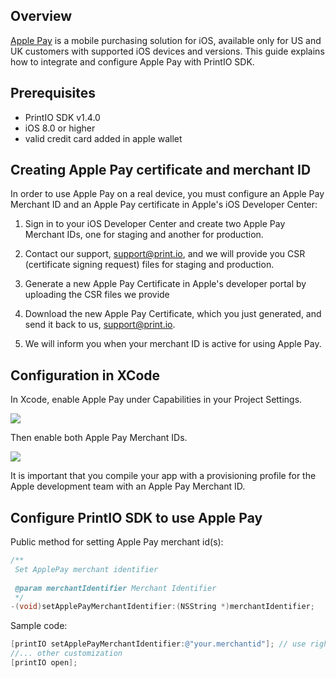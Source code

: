 Overview
--------

[Apple Pay](https://developer.apple.com/apple-pay/) is a mobile purchasing solution for iOS, available only for US and UK customers with supported iOS devices and versions. This guide explains how to integrate and configure Apple Pay with PrintIO SDK.

Prerequisites
-------------

- PrintIO SDK v1.4.0
- iOS 8.0 or higher
- valid credit card added in apple wallet

Creating Apple Pay certificate and merchant ID
----------------------------------------------

In order to use Apple Pay on a real device, you must configure an Apple Pay Merchant ID and an Apple Pay certificate in Apple's iOS Developer Center:

1. Sign in to your iOS Developer Center and create two Apple Pay Merchant IDs, one for staging and another for production.

2. Contact our support, support@print.io, and we will provide you CSR (certificate signing request) files for staging and production.

3. Generate a new Apple Pay Certificate in Apple's developer portal by uploading the CSR files  we provide

4. Download the new Apple Pay Certificate, which you just generated, and send it back to us, support@print.io.

5. We will inform you when your merchant ID is active for using Apple Pay.

Configuration in XCode
----------------------

In Xcode, enable Apple Pay under Capabilities in your Project Settings.

![](https://dl.dropboxusercontent.com/u/19321066/printIO/Screen%20Shot%202015-08-26%20at%201.45.09%20PM.png)

Then enable both Apple Pay Merchant IDs.

![](https://dl.dropboxusercontent.com/u/19321066/printIO/Screen%20Shot%202015-08-26%20at%201.46.07%20PM.png)

It is important that you compile your app with a provisioning profile for the Apple development team with an Apple Pay Merchant ID. 

Configure PrintIO SDK to use Apple Pay
--------------------------------------

Public method for setting Apple Pay merchant id(s):

```Objective-C
/**
 Set ApplePay merchant identifier
 
 @param merchantIdentifier Merchant Identifier
 */
-(void)setApplePayMerchantIdentifier:(NSString *)merchantIdentifier;
```
Sample code:
```Objective-C
[printIO setApplePayMerchantIdentifier:@"your.merchantid"]; // use right merchant id for staging and production
//... other customization
[printIO open];
```
